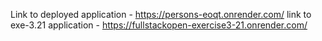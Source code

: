 Link to deployed application - https://persons-eoqt.onrender.com/
link to exe-3.21 application - https://fullstackopen-exercise3-21.onrender.com/